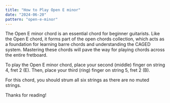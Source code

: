 ```yaml
---
title: "How to Play Open E minor"
date: "2024-06-20"
pattern: "open-e-minor"
---
```


The Open E minor chord is an essential chord for beginner guitarists. Like the Open E chord, it forms part of the open chords collection, which acts as a foundation for learning barre chords and understanding the CAGED system. Mastering these chords will pave the way for playing chords across the entire fretboard.

To play the Open E minor chord, place your second (middle) finger on string 4, fret 2 (E). Then, place your third (ring) finger on string 5, fret 2 (B).

For this chord, you should strum all six strings as there are no muted strings.

Thanks for reading!
